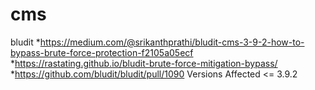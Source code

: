 # cms
bludit 
*https://medium.com/@srikanthprathi/bludit-cms-3-9-2-how-to-bypass-brute-force-protection-f2105a05ecf *https://rastating.github.io/bludit-brute-force-mitigation-bypass/
*https://github.com/bludit/bludit/pull/1090
Versions Affected <= 3.9.2
